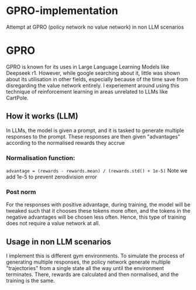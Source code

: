 # GPRO-implementation
Attempt at GPRO (policy network no value network) in non LLM scenarios

# GPRO
GPRO is known for its uses in Large Language Learning Models like Deepseek r1. However, while google searching about it, little was shown about its utilisation in other fields, especially because of the time save from disregarding the value network entirely. I experiement around using this technique of reinforcement learning in areas unrelated to LLMs like CartPole.

## How it works (LLM)
In LLMs, the model is given a prompt, and it is tasked to generate multiple responses to the prompt. These responses are then given "advantages" according to the normalised rewards they accrue

### Normalisation function:
```advantage = (rewards - rewards.mean) / (rewards.std() + 1e-5)```
Note we add 1e-5 to prevent zerodivision error

### Post norm
For the responses with positive advantage, during training, the model will be tweaked such that it chooses these tokens more often, and the tokens in the negative advantages will be chosen less often.
Hence, this type of training does not require a value network at all.

## Usage in non LLM scenarios
I implement this is different gym environments. To simulate the process of generating multiple responses, the policy network generate multiple "trajectories" from a single state all the way until the environment terminates. There, rewards are calculated and then normalised, and the training is the same.
